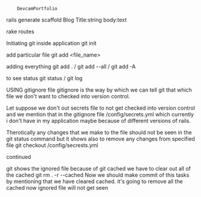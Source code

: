 		DevcamPortfolio
rails generate scaffold Blog Title:string body:text

rake routes

Initiating git inside application
	git init
	
add particular file
	git add <file_name>

adding everything 
	git add . / git add --all / git add -A
	
to see status
	git status / git log
	
USING gitignore file
gitignore is the way by which we can tell git that which file we don't want to checked into version control.

Let suppose we don't out secrets file to not get checked into version control and we mention that in the gitignore file 
/config/secrets.yml  which currently i don't have in my application maybe because of different versions of rails.

Therotically any changes that we make to the file should not be seen in the git status command but it shows 
also to remove any changes from specified file
 git checkout /config/secrests.yml

continued 

git shows the ignored file because of git cached we have to clear out all of the cached
git rm . -r --cached
Now we should make commit of this tasks by mentioning that we have cleared cached.
it's going to remove all the cached now ignored file will not get seen






